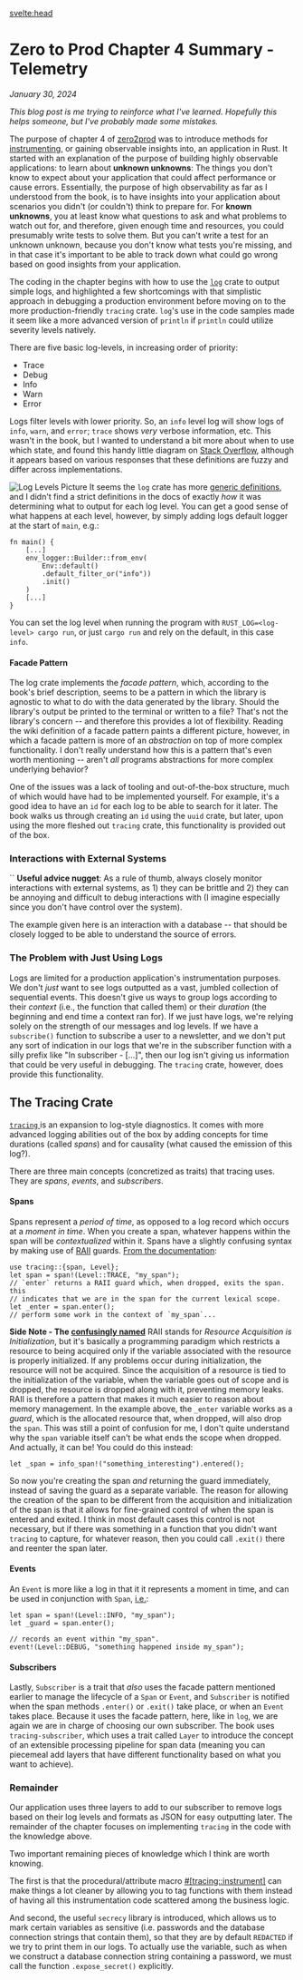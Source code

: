 <svelte:head>

  <title>Zero to Prod Chapter 4 Summary - Telemetry</title>
  <meta name="description" content="The 4th chapter of Zero2Prod in Rust examines how to setup a robust telemetry and logging system." />
</svelte:head>

# Zero to Prod Chapter 4 Summary - Telemetry

_January 30, 2024_

_This blog post is me trying to reinforce what I've learned. Hopefully this helps someone, but I've probably made some mistakes._

The purpose of chapter 4 of [zero2prod](https://www.zero2prod.com) was to introduce methods for [instrumenting](<https://en.wikipedia.org/wiki/Instrumentation_(computer_programming)>), or gaining observable insights into, an application in Rust. It started with an explanation of the purpose of building highly observable applications: to learn about **unknown unknowns**: The things you don't know to expect about your application that could affect performance or cause errors. Essentially, the purpose of high observability as far as I understood from the book, is to have insights into your application about scenarios you didn't (or couldn't) think to prepare for. For **known unknowns**, you at least know what questions to ask and what problems to watch out for, and therefore, given enough time and resources, you could presumably write tests to solve them. But you can't write a test for an unknown unknown, because you don't know what tests you're missing, and in that case it's important to be able to track down what could go wrong based on good insights from your application.

The coding in the chapter begins with how to use the [`log`](https://docs.rs/tracing/latest/tracing/) crate to output simple logs, and highlighted a few shortcomings with that simplistic approach in debugging a production environment before moving on to the more production-friendly `tracing` crate. `log`'s use in the code samples made it seem like a more advanced version of `println` if `println` could utilize severity levels natively.

There are five basic log-levels, in increasing order of priority:

- Trace
- Debug
- Info
- Warn
- Error

Logs filter levels with lower priority. So, an `info` level log will show logs of `info`, `warn`, and `error`; `trace` shows _very_ verbose information, etc. This wasn't in the book, but I wanted to understand a bit more about when to use which state, and found this handy little diagram on [Stack Overflow](https://stackoverflow.com/a/64806781), although it appears based on various responses that these definitions are fuzzy and differ across implementations.

![Log Levels Picture](./log-levels.png)
It seems the `log` crate has more [generic definitions](https://docs.rs/log/latest/log/enum.Level.html), and I didn't find a strict definitions in the docs of exactly _how_ it was determining what to output for each log level. You can get a good sense of what happens at each level, however, by simply adding logs default logger at the start of `main`, e.g.:

```
fn main() {
	[...]
	env_logger::Builder::from_env(
		Env::default()
		.default_filter_or("info"))
		.init()
	)
	[...]
}
```

You can set the log level when running the program with `RUST_LOG=<log-level> cargo run`, or just `cargo run` and rely on the default, in this case `info`.

#### Facade Pattern

The log crate implements the _facade pattern_, which, according to the book's brief description, seems to be a pattern in which the library is agnostic to what to do with the data generated by the library. Should the library's output be printed to the terminal or written to a file? That's not the library's concern -- and therefore this provides a lot of flexibility. Reading the wiki definition of a facade pattern paints a different picture, however, in which a facade pattern is more of an _abstraction_ on top of more complex functionality. I don't really understand how this is a pattern that's even worth mentioning -- aren't _all_ programs abstractions for more complex underlying behavior?

One of the issues was a lack of tooling and out-of-the-box structure, much of which would have had to be implemented yourself. For example, it's a good idea to have an `id` for each log to be able to search for it later. The book walks us through creating an `id` using the `uuid` crate, but later, upon using the more fleshed out `tracing` crate, this functionality is provided out of the box.

### Interactions with External Systems

``
**Useful advice nugget**: As a rule of thumb, always closely monitor interactions with external systems, as 1) they can be brittle and 2) they can be annoying and difficult to debug interactions with (I imagine especially since you don't have control over the system).

The example given here is an interaction with a database -- that should be closely logged to be able to understand the source of errors.

### The Problem with Just Using Logs

Logs are limited for a production application's instrumentation purposes. We don't _just_ want to see logs outputted as a vast, jumbled collection of sequential events. This doesn't give us ways to group logs according to their _context_ (i.e., the function that called them) or their _duration_ (the beginning and end time a context ran for). If we just have logs, we're relying solely on the strength of our messages and log levels. If we have a `subscribe()` function to subscribe a user to a newsletter, and we don't put any sort of indication in our logs that we're in the subscriber function with a silly prefix like "In subscriber - [...]", then our log isn't giving us information that could be very useful in debugging. The `tracing` crate, however, does provide this functionality.

## The Tracing Crate

[`tracing` ](https://docs.rs/tracing/latest/tracing/) is an expansion to log-style diagnostics. It comes with more advanced logging abilities out of the box by adding concepts for time durations (called _spans_) and for causality (what caused the emission of this log?).

There are three main concepts (concretized as traits) that tracing uses. They are _spans_, _events_, and _subscribers_.

#### Spans

Spans represent a _period of time_, as opposed to a log record which occurs at a _moment in time_. When you create a span, whatever happens within the span will be _contextualized_ within it. Spans have a slightly confusing syntax by making use of [RAII]() guards. [From the documentation](https://docs.rs/tracing/latest/tracing/#spans):

```
use tracing::{span, Level};
let span = span!(Level::TRACE, "my_span");
// `enter` returns a RAII guard which, when dropped, exits the span. this
// indicates that we are in the span for the current lexical scope.
let _enter = span.enter();
// perform some work in the context of `my_span`...
```

**Side Note - The [confusingly named](https://stackoverflow.com/questions/712639/understanding-the-meaning-of-the-term-and-the-concept-raii-resource-acquisiti)** RAII stands for _Resource Acquisition is Initialization_, but it's basically a programming paradigm which restricts a resource to being acquired only if the variable associated with the resource is properly initialized. If any problems occur during initialization, the resource will not be acquired. Since the acquisition of a resource is tied to the initialization of the variable, when the variable goes out of scope and is dropped, the resource is dropped along with it, preventing memory leaks. RAII is therefore a pattern that makes it much easier to reason about memory management. In the example above, the `_enter` variable works as a _guard_, which is the allocated resource that, when dropped, will also drop the `span`. This was still a point of confusion for me, I don't quite understand why the `span` variable itself can't be what ends the scope when dropped. And actually, it can be! You could do this instead:

```
let _span = info_span!("something_interesting").entered();
```

So now you're creating the span _and_ returning the guard immediately, instead of saving the guard as a separate variable. The reason for allowing the creation of the span to be different from the acquisition and initialization of the span is that it allows for fine-grained control of when the span is entered and exited. I think in most default cases this control is not necessary, but if there was something in a function that you didn't want `tracing` to capture, for whatever reason, then you could call `.exit()` there and reenter the span later.

#### Events

An `Event` is more like a log in that it it represents a moment in time, and can be used in conjunction with `Span`, [i.e.](https://docs.rs/tracing/latest/tracing/#events):

```
let span = span!(Level::INFO, "my_span");
let _guard = span.enter();

// records an event within "my_span".
event!(Level::DEBUG, "something happened inside my_span");
```

#### Subscribers

Lastly, `Subscriber` is a trait that _also_ uses the facade pattern mentioned earlier to manage the lifecycle of a `Span` or `Event`, and `Subscriber` is notified when the span methods `.enter()` or `.exit()` take place, or when an `Event` takes place. Because it uses the facade pattern, here, like in `log`, we are again we are in charge of choosing our own subscriber. The book uses `tracing-subscriber`, which uses a trait called `Layer` to introduce the concept of an extensible processing pipeline for span data (meaning you can piecemeal add layers that have different functionality based on what you want to achieve).

### Remainder

Our application uses three layers to add to our subscriber to remove logs based on their log levels and formats as JSON for easy outputting later. The remainder of the chapter focuses on implementing `tracing` in the code with the knowledge above.

Two important remaining pieces of knowledge which I think are worth knowing.

The first is that the procedural/attribute macro [#[tracing::instrument]](https://docs.rs/tracing/latest/tracing/attr.instrument.html) can make things a lot cleaner by allowing you to tag functions with them instead of having all this instrumentation code scattered among the business logic.

And second, the useful `secrecy` library is introduced, which allows us to mark certain variables as sensitive (i.e. passwords and the database connection strings that contain them), so that they are by default `REDACTED` if we try to print them in our logs. To actually use the variable, such as when we construct a database connection string containing a password, we must call the function `.expose_secret()` explicitly.
